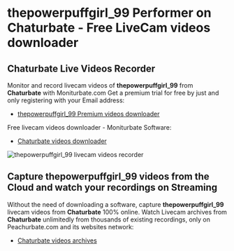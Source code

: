 # thepowerpuffgirl_99 Performer on Chaturbate - Free LiveCam videos downloader

## Chaturbate Live Videos Recorder

Monitor and record livecam videos of **thepowerpuffgirl_99** from **Chaturbate** with Moniturbate.com
Get a premium trial for free by just and only registering with your Email address:
* [thepowerpuffgirl_99 Premium videos downloader](https://moniturbate.com/request-demo-licence-key.html)

Free livecam videos downloader - Moniturbate Software:
* [Chaturbate videos downloader](https://moniturbate.com/moniturbate-download-software.html)

![thepowerpuffgirl_99 livecam videos recorder](https://peachurnet.com/templates/moniturbate-software.png)


## Capture thepowerpuffgirl_99 videos from the Cloud and watch your recordings on Streaming

Without the need of downloading a software, capture **thepowerpuffgirl_99** livecam videos from **Chaturbate** 100% online.
Watch Livecam archives from **Chaturbate** unlimitedly from thousands of existing recordings, only on Peachurbate.com and its websites network:
* [Chaturbate videos archives](https://peachurnet.com/)